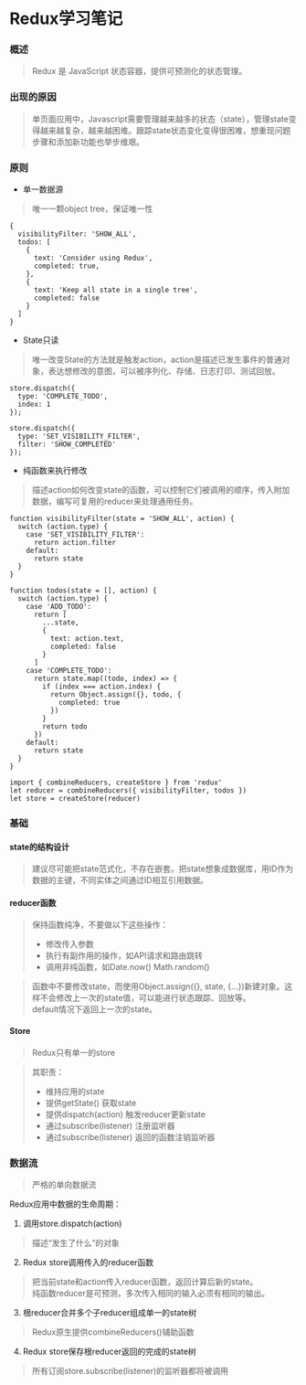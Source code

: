# Redux学习笔记

### 概述
> Redux 是 JavaScript 状态容器，提供可预测化的状态管理。

### 出现的原因
> 单页面应用中，Javascript需要管理越来越多的状态（state），管理state变得越来越复杂，越来越困难。跟踪state状态变化变得很困难，想重现问题步骤和添加新功能也举步维艰。

### 原则
- 单一数据源
> 唯一一颗object tree，保证唯一性

```
{
  visibilityFilter: 'SHOW_ALL',
  todos: [
    {
      text: 'Consider using Redux',
      completed: true,
    },
    {
      text: 'Keep all state in a single tree',
      completed: false
    }
  ]
}
```

- State只读
> 唯一改变State的方法就是触发action，action是描述已发生事件的普通对象，表达想修改的意图，可以被序列化、存储、日志打印、测试回放。

```
store.dispatch({
  type: 'COMPLETE_TODO',
  index: 1
});

store.dispatch({
  type: 'SET_VISIBILITY_FILTER',
  filter: 'SHOW_COMPLETED'
});
```

- 纯函数来执行修改
> 描述action如何改变state的函数，可以控制它们被调用的顺序，传入附加数据，编写可复用的reducer来处理通用任务。

```
function visibilityFilter(state = 'SHOW_ALL', action) {
  switch (action.type) {
    case 'SET_VISIBILITY_FILTER':
      return action.filter
    default:
      return state
  }
}

function todos(state = [], action) {
  switch (action.type) {
    case 'ADD_TODO':
      return [
        ...state,
        {
          text: action.text,
          completed: false
        }
      ]
    case 'COMPLETE_TODO':
      return state.map((todo, index) => {
        if (index === action.index) {
          return Object.assign({}, todo, {
            completed: true
          })
        }
        return todo
      })
    default:
      return state
  }
}

import { combineReducers, createStore } from 'redux'
let reducer = combineReducers({ visibilityFilter, todos })
let store = createStore(reducer)
```

### 基础
#### state的结构设计
> 建议尽可能把state范式化，不存在嵌套。把state想象成数据库，用ID作为数据的主键，不同实体之间通过ID相互引用数据。
#### reducer函数
> 保持函数纯净，不要做以下这些操作：
> - 修改传入参数
> - 执行有副作用的操作，如API请求和路由跳转
> - 调用非纯函数，如Date.now() Math.random()   

> 函数中不要修改state，而使用Object.assign({}, state, {...})新建对象。这样不会修改上一次的state值，可以能进行状态跟踪、回放等。   
default情况下返回上一次的state。   

#### Store
> Redux只有单一的store   
   
> 其职责：
> - 维持应用的state
> - 提供getState() 获取state
> - 提供dispatch(action) 触发reducer更新state
> - 通过subscribe(listener) 注册监听器
> - 通过subscribe(listener) 返回的函数注销监听器

### 数据流
> 严格的单向数据流   

Redux应用中数据的生命周期：
1. 调用store.dispatch(action)
> 描述“发生了什么”的对象
2. Redux store调用传入的reducer函数  
> 把当前state和action传入reducer函数，返回计算后新的state。   
纯函数reducer是可预测，多次传入相同的输入必须有相同的输出。  
3. 根reducer合并多个子reducer组成单一的state树   
> Redux原生提供combineReducers()辅助函数   
4. Redux store保存根reducer返回的完成的state树   
> 所有订阅store.subscribe(listener)的监听器都将被调用